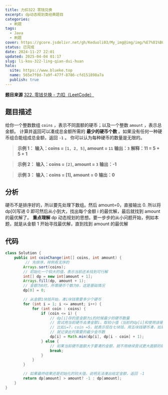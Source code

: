 ```yaml
---
title: 力扣322 零钱兑换
excerpt: dp动态规划类经典题目
categories:
  - 刷题
tags:
  - Java
  - 刷题
cover: https://gcore.jsdelivr.net/gh/Keduoli03/My_img@img/img/%E7%81%B0%E5%8E%9F%E5%93%80.webp
status: 已完成
date: 2024-11-27 22:01
updated: 2025-04-04 01:17
slug: li-kou-322-ling-qian-dui-huan
halo:
  site: https://www.blueke.top
  name: 565e7f0d-7a9f-477f-8786-cfd151898a7a
  publish: true
---
```

**题目来源**
[322. 零钱兑换 - 力扣（LeetCode）](https://leetcode.cn/problems/coin-change/)
## 题目描述
给你一个整数数组 `coins` ，表示不同面额的硬币；以及一个整数 `amount` ，表示总金额。
计算并返回可以凑成总金额所需的 **最少的硬币个数** 。如果没有任何一种硬币组合能组成总金额，返回 `-1` 。
你可以认为每种硬币的数量是无限的。
> **示例 1：**
**输入：coins = `[1, 2, 5]`, amount = `11`**
**输出：`3`** 
**解释：11 = 5 + 5 + 1**

> **示例 2：**
**输入：coins = `[2]`, amount = `3`**
**输出：-1**

> **示例 3：**
**输入：coins = [1], amount = 0**
**输出：0**

## 分析
硬币不是排序好的，所以要先处理下数组。然后 amount=0，直接输出 0. 所以将 dp[0]写进 0 即可然后从小到大，找出每个金额 i 的最优解，最后就找到 amount 的最优解了。
**重点理解**
dp 动态规划的思想。要一步步的从小问题开始，例如本题，就是从金额 1 开始寻找最优解，直到找到 amount 的最优解

## 代码
```java
class Solution {
    public int coinChange(int[] coins, int amount) {
         // 先排序，样例有无序的
        Arrays.sort(coins);
        // 初始化一个较大的值，表示当前还未找到可行解
        int[] dp = new int[amount + 1];
        Arrays.fill(dp, amount + 1);
        // 金额为0时，所需硬币个数为0，这是基础情况
        dp[0] = 0;

        // 从金额1块钱开始，凑i块钱需要多少个硬币
        for (int i = 1; i <= amount; i++) {
            for (int coin : coins) {
                if (coin <= i) {
                    // dp[i]存的是金额为i的时候最少的硬币数量
                    // 尝试用当前硬币去凑金额i，取较小值（当前的dp[i]和使用该硬币后的情况对比）
                    // 比如i=7，coin =5，就表示现在七块钱，用五块钱硬币凑，如果花的硬币更少
                    // 就记录此时需要的最少金币数
                    dp[i] = Math.min(dp[i], dp[i - coin] + 1);
                } else {
                    // 如果当前硬币面额大于要凑的金额，就不用继续尝试更大面额的硬币了
                    break;
                }
            }
        }

        // 如果最终结果还是初始化的较大值，说明无法凑出给定金额，返回 -1
        return dp[amount] > amount? -1 : dp[amount];
    }
}
```
